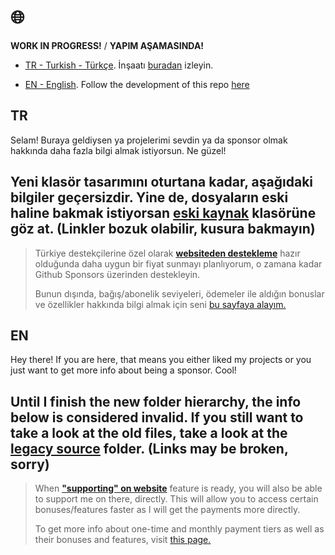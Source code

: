 :globe_with_meridians:
===

**WORK IN PROGRESS!** / **YAPIM AŞAMASINDA!**

- [TR - Turkish - Türkçe](#tr). İnşaatı [buradan][todo-list] izleyin.

- [EN - English](#en). Follow the development of this repo [here][todo-list]

## TR

Selam! Buraya geldiysen ya projelerimi sevdin ya da
sponsor olmak hakkında daha fazla bilgi almak istiyorsun. Ne güzel!

**Yeni klasör tasarımını oturtana kadar, aşağıdaki bilgiler geçersizdir. Yine de, dosyaların eski haline bakmak istiyorsan [eski kaynak][lsrc] klasörüne göz at. (Linkler bozuk olabilir, kusura bakmayın)**
---

> Türkiye destekçilerine özel olarak [**websiteden destekleme**](./TR/features/support-site.md)
> hazır olduğunda daha uygun bir fiyat sunmayı planlıyorum, o zamana kadar
> Github Sponsors üzerinden destekleyin.
>
> Bunun dışında, bağış/abonelik seviyeleri, ödemeler ile aldığın bonuslar ve
> özellikler hakkında bilgi almak için seni [bu sayfaya alayım.](./TR/README.md)

## EN

Hey there! If you are here, that means you either liked my projects or
you just want to get more info about being a sponsor. Cool!

**Until I finish the new folder hierarchy, the info below is considered invalid. If you still want to take a look at the old files, take a look at the [legacy source][lsrc] folder. (Links may be broken, sorry)**
---

> When [**"supporting" on website**](./EN/features/support-site.md) feature is ready,
> you will also be able to support me on there, directly. This will allow you to
> access certain bonuses/features faster as I will get the payments more directly.
>
> To get more info about one-time and monthly payment tiers as well as
> their bonuses and features, visit [this page.](./EN/README.md)

[todo-list]: ./GOAL_LIST.md
[lsrc]: ./legacy-src/
